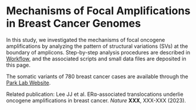 # Mechanisms of Focal Amplifications in Breast Cancer Genomes

In this study, we investigated the mechanisms of focal oncogene amplifications by analyzing the pattern of structural variations (SVs) at the boundary of amplicons. Step-by-step analysis procedures are described in <a href="https://github.com/parklab/focal-amplification/blob/main/Docs/workflow.md">Workflow</a>, and the associated scripts and small data files are deposited in this page.

The somatic variants of 780 breast cancer cases are available through the [Park Lab Website](http://compbio.med.harvard.edu/TBAmplification/).

Related publication:
Lee JJ et al. ERɑ-associated translocations underlie oncogene amplifications in breast cancer. *Nature* **XXX**, XXX-XXX (2023).
